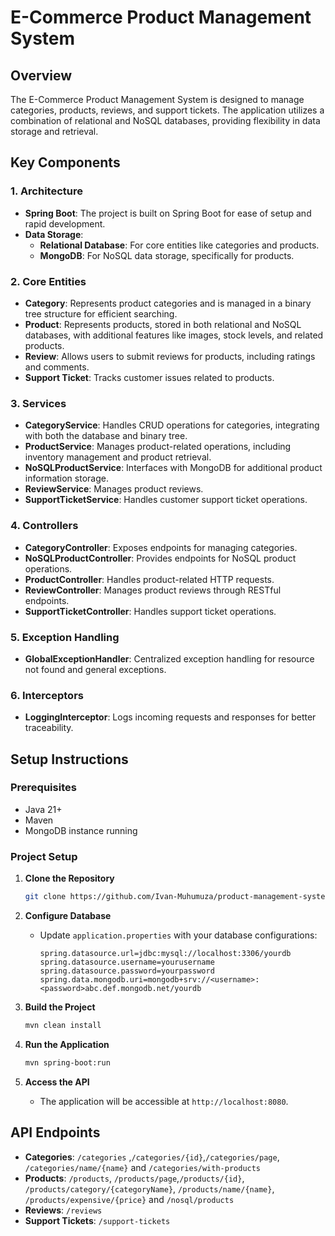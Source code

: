 
# E-Commerce Product Management System

## Overview
The E-Commerce Product Management System is designed to manage categories, products, reviews, and support tickets. The application utilizes a combination of relational and NoSQL databases, providing flexibility in data storage and retrieval.

## Key Components

### 1. **Architecture**
- **Spring Boot**: The project is built on Spring Boot for ease of setup and rapid development.
- **Data Storage**:
    - **Relational Database**: For core entities like categories and products.
    - **MongoDB**: For NoSQL data storage, specifically for products.

### 2. **Core Entities**
- **Category**: Represents product categories and is managed in a binary tree structure for efficient searching.
- **Product**: Represents products, stored in both relational and NoSQL databases, with additional features like images, stock levels, and related products.
- **Review**: Allows users to submit reviews for products, including ratings and comments.
- **Support Ticket**: Tracks customer issues related to products.

### 3. **Services**
- **CategoryService**: Handles CRUD operations for categories, integrating with both the database and binary tree.
- **ProductService**: Manages product-related operations, including inventory management and product retrieval.
- **NoSQLProductService**: Interfaces with MongoDB for additional product information storage.
- **ReviewService**: Manages product reviews.
- **SupportTicketService**: Handles customer support ticket operations.

### 4. **Controllers**
- **CategoryController**: Exposes endpoints for managing categories.
- **NoSQLProductController**: Provides endpoints for NoSQL product operations.
- **ProductController**: Handles product-related HTTP requests.
- **ReviewController**: Manages product reviews through RESTful endpoints.
- **SupportTicketController**: Handles support ticket operations.

### 5. **Exception Handling**
- **GlobalExceptionHandler**: Centralized exception handling for resource not found and general exceptions.

### 6. **Interceptors**
- **LoggingInterceptor**: Logs incoming requests and responses for better traceability.

## Setup Instructions

### Prerequisites
- Java 21+
- Maven
- MongoDB instance running

### Project Setup
1. **Clone the Repository**
   ```bash
   git clone https://github.com/Ivan-Muhumuza/product-management-system.git
   ```

2. **Configure Database**
    - Update `application.properties` with your database configurations:
      ```properties
      spring.datasource.url=jdbc:mysql://localhost:3306/yourdb
      spring.datasource.username=yourusername
      spring.datasource.password=yourpassword
      spring.data.mongodb.uri=mongodb+srv://<username>:<password>abc.def.mongodb.net/yourdb
      ```

3. **Build the Project**
   ```bash
   mvn clean install
   ```

4. **Run the Application**
   ```bash
   mvn spring-boot:run
   ```

5. **Access the API**
    - The application will be accessible at `http://localhost:8080`.

## API Endpoints
- **Categories**: `/categories` ,`/categories/{id}`,`/categories/page`, `/categories/name/{name}`  and `/categories/with-products`    
- **Products**: `/products`, `/products/page`,`/products/{id}`, `/products/category/{categoryName}`, `/products/name/{name}`, `/products/expensive/{price}` and `/nosql/products`    
- **Reviews**: `/reviews`     
- **Support Tickets**: `/support-tickets`      
